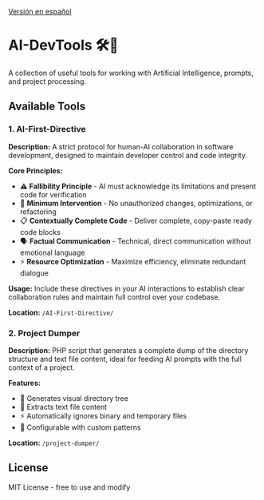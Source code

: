 [Versión en español](LEAME.md)


# AI-DevTools 🛠️🤖

A collection of useful tools for working with Artificial Intelligence, prompts, and project processing.


## Available Tools


### 1. AI-First-Directive
**Description:** A strict protocol for human-AI collaboration in software development, designed to maintain developer control and code integrity.

**Core Principles:**
- ⚠️ **Fallibility Principle** - AI must acknowledge its limitations and present code for verification
- 🛑 **Minimum Intervention** - No unauthorized changes, optimizations, or refactoring
- 📋 **Contextually Complete Code** - Deliver complete, copy-paste ready code blocks
- 🗣️ **Factual Communication** - Technical, direct communication without emotional language
- ⚡ **Resource Optimization** - Maximize efficiency, eliminate redundant dialogue

**Usage:** Include these directives in your AI interactions to establish clear collaboration rules and maintain full control over your codebase.

**Location:** `/AI-First-Directive/`


### 2. Project Dumper
**Description:** PHP script that generates a complete dump of the directory structure and text file content, ideal for feeding AI prompts with the full context of a project.

**Features:**
- 📁 Generates visual directory tree
- 📝 Extracts text file content
- ⚡ Automatically ignores binary and temporary files
- 🎯 Configurable with custom patterns

**Location:** `/project-dumper/`


## License
MIT License - free to use and modify